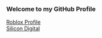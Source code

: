 ### Welcome to my GitHub Profile
[Roblox Profile](https://www.roblox.com/users/46798282/profile)</br>
[Silicon Digital](https://github.com/silicon-digital)

<!--
**NicholasDev/NicholasDev** is a ✨ _special_ ✨ repository because its `README.md` (this file) appears on your GitHub profile.

Here are some ideas to get you started:

- 🔭 I’m currently working on ...
- 🌱 I’m currently learning ...
- 👯 I’m looking to collaborate on ...
- 🤔 I’m looking for help with ...
- 💬 Ask me about ...
- 📫 How to reach me: ...
- 😄 Pronouns: ...
- ⚡ Fun fact: ...
-->
